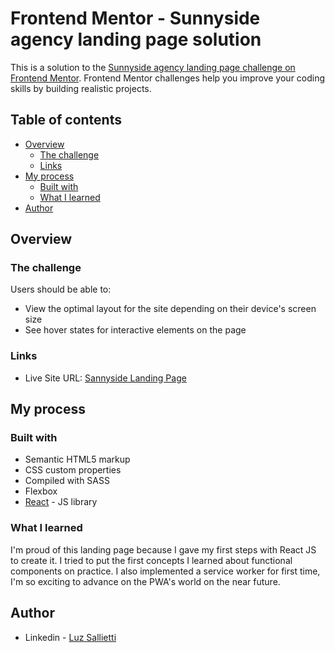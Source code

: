# Frontend Mentor - Sunnyside agency landing page solution

This is a solution to the [Sunnyside agency landing page challenge on Frontend Mentor](https://www.frontendmentor.io/challenges/sunnyside-agency-landing-page-7yVs3B6ef). Frontend Mentor challenges help you improve your coding skills by building realistic projects.

## Table of contents

- [Overview](#overview)
  - [The challenge](#the-challenge)
  - [Links](#links)
- [My process](#my-process)
  - [Built with](#built-with)
  - [What I learned](#what-i-learned)
- [Author](#author)

## Overview

### The challenge

Users should be able to:

- View the optimal layout for the site depending on their device's screen size
- See hover states for interactive elements on the page

### Links

- Live Site URL: [Sannyside Landing Page](https://sunnnyside-luzsallietti.vercel.app/)

## My process

### Built with

- Semantic HTML5 markup
- CSS custom properties
- Compiled with SASS
- Flexbox
- [React](https://reactjs.org/) - JS library

### What I learned

I'm proud of this landing page because I gave my first steps with React JS to create it. I tried to put the first concepts I learned about functional components on practice. I also implemented a service worker for first time, I'm so exciting to advance on the PWA's world on the near future.

## Author

- Linkedin - [Luz Sallietti](https://linkedin.com/in/luzsallietti)